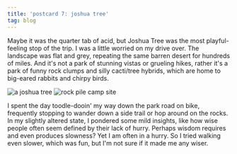 ```yaml
---
title: 'postcard 7: joshua tree'
tag: blog
---
```


Maybe it was the quarter tab of acid, but Joshua Tree was the most playful-feeling stop of the trip. I was a little worried on my drive over. The landscape was flat and grey, repeating the same barren desert for hundreds of miles. And it's not a park of stunning vistas or grueling hikes, rather it's a park of funny rock clumps and silly cacti/tree hybrids, which are home to big-eared rabbits and chirpy birds.

![a joshua tree](/assets/images/postcards/joshua-tree-1.jpg)
![rock pile camp site](/assets/images/postcards/joshua-tree-2.jpg)

I spent the day toodle-dooin' my way down the park road on bike, frequently stopping to wander down a side trail or hop around on the rocks. In my slightly altered state, I pondered some mild insights, like how wise people often seem defined by their lack of hurry. Perhaps wisdom requires and even produces slowness? Yet I am often in a hurry. So I tried walking even slower, which was fun, but I'm not sure if it made me any wiser.
